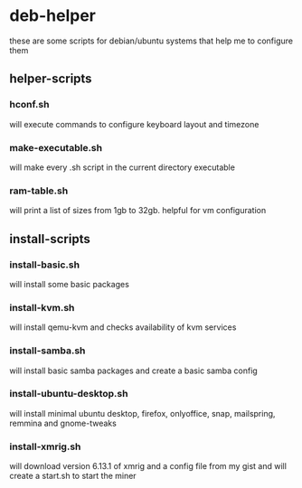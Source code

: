 # deb-helper
these are some scripts for debian/ubuntu systems that help me to configure them

## helper-scripts

### hconf.sh
will execute commands to configure keyboard layout and timezone

### make-executable.sh
will make every .sh script in the current directory executable

### ram-table.sh
will print a list of sizes from 1gb to 32gb. helpful for vm configuration

## install-scripts

### install-basic.sh 
will install some basic packages

### install-kvm.sh
will install qemu-kvm and checks availability of kvm services

### install-samba.sh
will install basic samba packages and create a basic samba config

### install-ubuntu-desktop.sh
will install minimal ubuntu desktop, firefox, onlyoffice, snap, mailspring, remmina and gnome-tweaks

### install-xmrig.sh
will download version 6.13.1 of xmrig and a config file from my gist and will create a start.sh to start the miner
